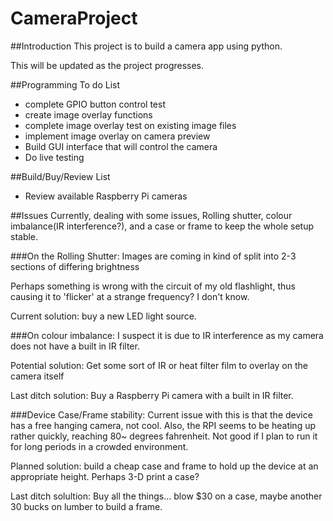 # CameraProject
##Introduction
This project is to build a camera app using python.

This will be updated as the project progresses.

##Programming To do List
 - complete GPIO button control test
 - create image overlay functions
 - complete image overlay test on existing image files
 - implement image overlay on camera preview
 - Build GUI interface that will control the camera
 - Do live testing

##Build/Buy/Review List
 - Review available Raspberry Pi cameras

##Issues
Currently, dealing with some issues, Rolling shutter, colour imbalance(IR interference?), and a case or frame to keep the whole setup stable.

###On the Rolling Shutter:
Images are coming in kind of split into 2-3 sections of differing brightness

Perhaps something is wrong with the circuit of my old flashlight, thus causing it to 'flicker' at a strange frequency?  I don't know.

Current solution: buy a new LED light source.

###On colour imbalance:
I suspect it is due to IR interference as my camera does not have a built in IR filter.

Potential solution: Get some sort of IR or heat filter film to overlay on the camera itself

Last ditch solution: Buy a Raspberry Pi camera with a built in IR filter.

###Device Case/Frame stability:
Current issue with this is that the device has a free hanging camera, not cool. Also, the RPI seems to be heating up rather quickly, reaching 80~ degrees fahrenheit.  Not good if I plan to run it for long periods in a crowded environment.

Planned solution: build a cheap case and frame to hold up the device at an appropriate height.  Perhaps 3-D print a case?

Last ditch solultion: Buy all the things... blow $30 on a case, maybe another 30 bucks on lumber to build a frame.